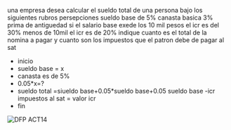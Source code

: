 una empresa desea calcular el sueldo total de una persona bajo los siguientes rubros persepciones sueldo base de 5% canasta basica 3% prima de antiguedad si el salario base exede los 10 mil pesos el icr es del 30% menos de 10mil el icr es de 20% indique cuanto es el total de la nomina a pagar y cuanto son los impuestos que el patron debe de pagar al sat  
* inicio
* sueldo base = x
* canasta es de 5%
* 0.05*x=?
* sueldo total =siueldo base+0.05*sueldo base+0.05 sueldo base -icr impuestos al sat = valor icr
* fin  

![DFP ACT14](https://github.com/Alexcairo23/Diagramas-ICI/assets/144750904/0e74cf48-df1a-45b2-8a86-1f13dd5a5943)

